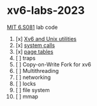 # xv6-labs-2023
[MIT 6.S081](https://pdos.csail.mit.edu/6.828/2023/) lab code

1. [x] [Xv6 and Unix utilities](https://github.com/Primer-Fan/xv6-labs-2023/tree/util)
2. [x] [system calls](https://github.com/Primer-Fan/xv6-labs-2023/tree/syscall)
3. [x] [page tables](https://github.com/Primer-Fan/xv6-labs-2023/tree/pgtbl)
4. [ ] traps
5. [ ] Copy-on-Write Fork for xv6
6. [ ] Multithreading
7. [ ] networking
8. [ ] locks
9. [ ] file system
10. [ ] mmap
